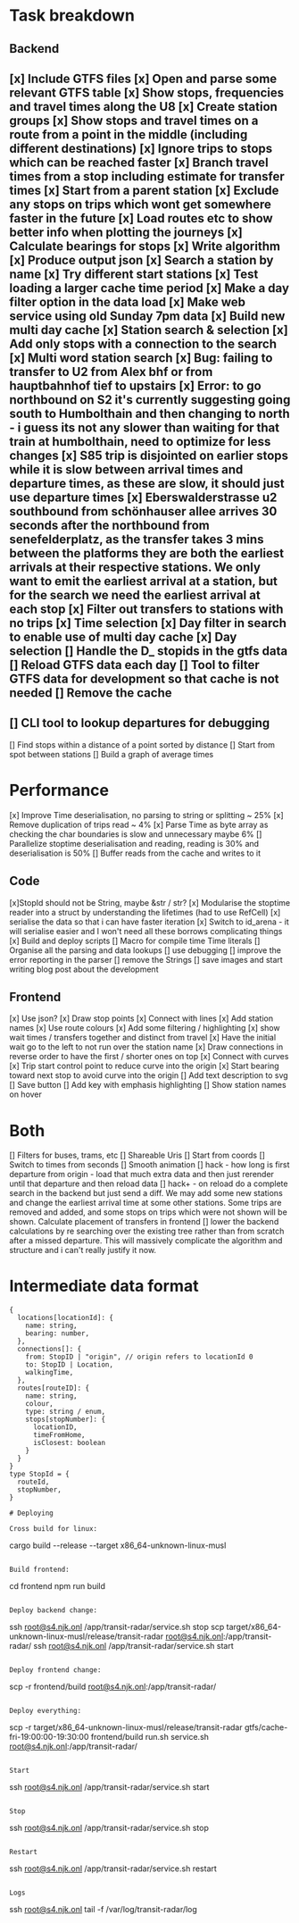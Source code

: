 # Task breakdown

## Backend

[x] Include GTFS files
[x] Open and parse some relevant GTFS table
[x] Show stops, frequencies and travel times along the U8
[x] Create station groups
[x] Show stops and travel times on a route from a point in the middle (including different destinations)
[x] Ignore trips to stops which can be reached faster
[x] Branch travel times from a stop including estimate for transfer times
[x] Start from a parent station
[x] Exclude any stops on trips which wont get somewhere faster in the future
[x] Load routes etc to show better info when plotting the journeys
[x] Calculate bearings for stops
[x] Write algorithm
[x] Produce output json
[x] Search a station by name
[x] Try different start stations
[x] Test loading a larger cache time period
[x] Make a day filter option in the data load
[x] Make web service using old Sunday 7pm data
[x] Build new multi day cache
[x] Station search & selection
[x] Add only stops with a connection to the search
[x] Multi word station search
[x] Bug: failing to transfer to U2 from Alex bhf or from hauptbahnhof tief to upstairs
[x] Error: to go northbound on S2 it's currently suggesting going south to Humbolthain and then changing to north - i guess its not any slower than waiting for that train at humbolthain, need to optimize for less changes
[x] S85 trip is disjointed on earlier stops while it is slow between arrival times and departure times, as these are slow, it should just use departure times
[x] Eberswalderstrasse u2 southbound from schönhauser allee arrives 30 seconds after the northbound from senefelderplatz, as the transfer takes 3 mins between the platforms they are both the earliest arrivals at their respective stations. We only want to emit the earliest arrival at a station, but for the search we need the earliest arrival at each stop
[x] Filter out transfers to stations with no trips
[x] Time selection
[x] Day filter in search to enable use of multi day cache
[x] Day selection
[] Handle the D_ stopids in the gtfs data
[] Reload GTFS data each day
[] Tool to filter GTFS data for development so that cache is not needed
[] Remove the cache
-
[] CLI tool to lookup departures for debugging
-
[] Find stops within a distance of a point sorted by distance
[] Start from spot between stations
[] Build a graph of average times

# Performance

[x] Improve Time deserialisation, no parsing to string or splitting ~ 25%
[x] Remove duplication of trips read ~ 4%
[x] Parse Time as byte array as checking the char boundaries is slow and unnecessary maybe 6%
[] Parallelize stoptime deserialisation and reading, reading is 30% and deserialisation is 50%
[] Buffer reads from the cache and writes to it

## Code 
[x]StopId should not be String, maybe &str / str?
[x] Modularise the stoptime reader into a struct by understanding the lifetimes (had to use RefCell)
[x] serialise the data so that i can have faster iteration
[x] Switch to id_arena - it will serialise easier and I won't need all these borrows complicating things
[x] Build and deploy scripts
[] Macro for compile time Time literals
[] Organise all the parsing and data lookups
[] use debugging
[] improve the error reporting in the parser
[] remove the Strings
[] save images and start writing blog post about the development

## Frontend

[x] Use json?
[x] Draw stop points
[x] Connect with lines
[x] Add station names
[x] Use route colours
[x] Add some filtering / highlighting
[x] show wait times / transfers together and distinct from travel
[x] Have the initial wait go to the left to not run over the station name
[x] Draw connections in reverse order to have the first / shorter ones on top
[x] Connect with curves
[x] Trip start control point to reduce curve into the origin
[x] Start bearing toward next stop to avoid curve into the origin
[] Add text description to svg
[] Save button
[] Add key with emphasis highlighting
[] Show station names on hover

# Both

[] Filters for buses, trams, etc
[] Shareable Uris
[] Start from coords
[] Switch to times from seconds
[] Smooth animation
  [] hack - how long is first departure from origin - load that much extra data and then just rerender until that departure and then reload data
  [] hack+ - on reload do a complete search in the backend but just send a diff. We may add some new stations and change the earliest arrival time at some other stations. Some trips are removed and added, and some stops on trips which were not shown will be shown. Calculate placement of transfers in frontend
  [] lower the backend calculations by re searching over the existing tree rather than from scratch after a missed departure. This will massively complicate the algorithm and structure and i can't really justify it now.

# Intermediate data format

```
{
  locations[locationId]: {
    name: string,
    bearing: number,
  },
  connections[]: {
    from: StopID | "origin", // origin refers to locationId 0
    to: StopID | Location,
    walkingTime,
  },
  routes[routeID]: {
    name: string,
    colour,
    type: string / enum,
    stops[stopNumber]: {
      locationID,
      timeFromHome,
      isClosest: boolean
    }
  }
}
type StopId = {
  routeId,
  stopNumber,
}

# Deploying

Cross build for linux:
```
cargo build --release --target x86_64-unknown-linux-musl  
```

Build frontend:
```
cd frontend
npm run build
```

Deploy backend change:
```
ssh root@s4.njk.onl /app/transit-radar/service.sh stop
scp target/x86_64-unknown-linux-musl/release/transit-radar root@s4.njk.onl:/app/transit-radar/ 
ssh root@s4.njk.onl /app/transit-radar/service.sh start
```

Deploy frontend change:
```
scp -r frontend/build root@s4.njk.onl:/app/transit-radar/ 
```

Deploy everything:
```
scp -r target/x86_64-unknown-linux-musl/release/transit-radar gtfs/cache-fri-19:00:00-19:30:00 frontend/build run.sh service.sh root@s4.njk.onl:/app/transit-radar/ 
```

Start
```
ssh root@s4.njk.onl /app/transit-radar/service.sh start
```

Stop
```
ssh root@s4.njk.onl /app/transit-radar/service.sh stop
```

Restart
```
ssh root@s4.njk.onl /app/transit-radar/service.sh restart
```

Logs 
```
ssh root@s4.njk.onl tail -f /var/log/transit-radar/log
```
